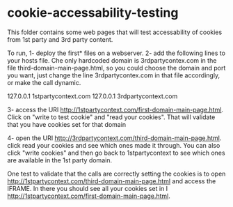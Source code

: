# cookie-accessability-testing

This folder contains some web pages that will test accessability of cookies from 1st party and 3rd party content.

To run, 
1- deploy the first* files on a webserver. 
2- add the following lines to your hosts file. Che only hardcoded domain is 3rdpartycontex.com in the file third-domain-main-page.html, so you could choose the domain and port you want, just change the line 3rdpartycontex.com in that file accordingly, or make the call dynamic. 

127.0.0.1       1stpartycontext.com
127.0.0.1       3rdpartycontext.com

3- access the URI http://1stpartycontext.com/first-domain-main-page.html. Click on "write to test cookie" and "read your cookies". That will validate that you have cookies set for that domain

4- open the URI http://3rdpartycontext.com/third-domain-main-page.html. click read your cookies and see which ones made it through. You can also click "write cookies" and then go back to 1stpartycontext to see which ones are available in the 1st party domain.

One test to validate that the calls are correctly setting the cookies is to open  http://1stpartycontext.com/third-domain-main-page.html and access the IFRAME. In there you should see all your cookies set in I http://1stpartycontext.com/first-domain-main-page.html.

